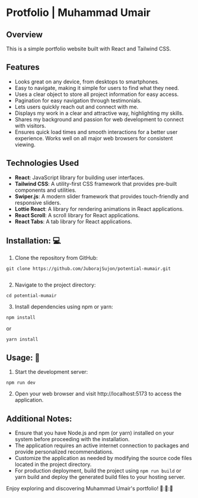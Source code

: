 # Protfolio | Muhammad Umair

## Overview

This is a simple portfolio website built with React and Tailwind CSS.

## Features

- Looks great on any device, from desktops to smartphones.
- Easy to navigate, making it simple for users to find what they need.
- Uses a clear object to store all project information for easy access.
- Pagination for easy navigation through testimonials.
- Lets users quickly reach out and connect with me.
- Displays my work in a clear and attractive way, highlighting my skills.
- Shares my background and passion for web development to connect with visitors.
- Ensures quick load times and smooth interactions for a better user experience.
  Works well on all major web browsers for consistent viewing.

## Technologies Used

- **React**: JavaScript library for building user interfaces.
- **Tailwind CSS**: A utility-first CSS framework that provides pre-built components and utilities.
- **Swiper.js**: A modern slider framework that provides touch-friendly and responsive sliders.
- **Lottie React**: A library for rendering animations in React applications.
- **React Scroll**: A scroll library for React applications.
- **React Tabs**: A tab library for React applications.

## Installation: :computer:

1. Clone the repository from GitHub:

```
git clone https://github.com/JuborajSujon/potential-mumair.git


```

2. Navigate to the project directory:

```
cd potential-mumair
```

3. Install dependencies using npm or yarn:

```
npm install
```

or

```
yarn install
```

## Usage: :book:

1. Start the development server:

```
npm run dev
```

2. Open your web browser and visit http://localhost:5173 to access the application.

## Additional Notes:

- Ensure that you have Node.js and npm (or yarn) installed on your system before proceeding with the installation.
- The application requires an active internet connection to packages and provide personalized recommendations.
- Customize the application as needed by modifying the source code files located in the project directory.
- For production deployment, build the project using `npm run build` or yarn build and deploy the generated build files to your hosting server.

Enjoy exploring and discovering Muhammad Umair's portfolio! :rocket:::rocket:::rocket:

